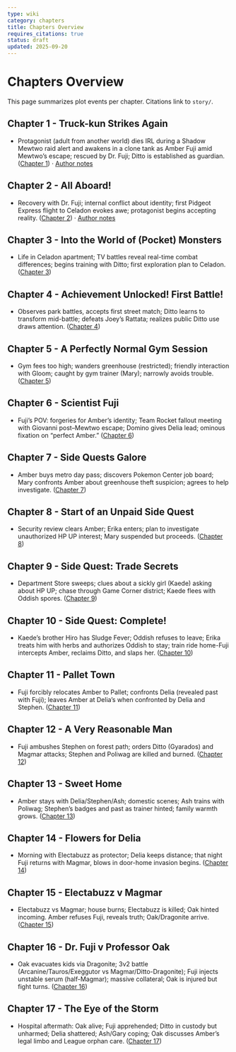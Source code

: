 ```yaml
---
type: wiki
category: chapters
title: Chapters Overview
requires_citations: true
status: draft
updated: 2025-09-20
---
```


# Chapters Overview

This page summarizes plot events per chapter. Citations link to `story/`.

## Chapter 1 - Truck-kun Strikes Again
- Protagonist (adult from another world) dies IRL during a Shadow Mewtwo raid alert and awakens in a clone tank as Amber Fuji amid Mewtwo’s escape; rescued by Dr. Fuji; Ditto is established as guardian. ([Chapter 1](../story/chapter1/chapter1.md)) · [Author notes](../story/chapter1/_notes.md)

## Chapter 2 - All Aboard!
- Recovery with Dr. Fuji; internal conflict about identity; first Pidgeot Express flight to Celadon evokes awe; protagonist begins accepting reality. ([Chapter 2](../story/chapter2/chapter2.md)) · [Author notes](../story/chapter2/_notes.md)

## Chapter 3 - Into the World of (Pocket) Monsters
- Life in Celadon apartment; TV battles reveal real-time combat differences; begins training with Ditto; first exploration plan to Celadon. ([Chapter 3](../story/chapter3/chapter3.md))

## Chapter 4 - Achievement Unlocked! First Battle!
- Observes park battles, accepts first street match; Ditto learns to transform mid-battle; defeats Joey’s Rattata; realizes public Ditto use draws attention. ([Chapter 4](../story/chapter4/chapter4.md))

## Chapter 5 - A Perfectly Normal Gym Session
- Gym fees too high; wanders greenhouse (restricted); friendly interaction with Gloom; caught by gym trainer (Mary); narrowly avoids trouble. ([Chapter 5](../story/chapter5/chapter5.md))

## Chapter 6 - Scientist Fuji
- Fuji’s POV: forgeries for Amber’s identity; Team Rocket fallout meeting with Giovanni post–Mewtwo escape; Domino gives Delia lead; ominous fixation on “perfect Amber.” ([Chapter 6](../story/chapter6/chapter6.md))

## Chapter 7 - Side Quests Galore
- Amber buys metro day pass; discovers Pokemon Center job board; Mary confronts Amber about greenhouse theft suspicion; agrees to help investigate. ([Chapter 7](../story/chapter7/chapter7.md))

## Chapter 8 - Start of an Unpaid Side Quest
- Security review clears Amber; Erika enters; plan to investigate unauthorized HP UP interest; Mary suspended but proceeds. ([Chapter 8](../story/chapter8/chapter8.md))

## Chapter 9 - Side Quest: Trade Secrets
- Department Store sweeps; clues about a sickly girl (Kaede) asking about HP UP; chase through Game Corner district; Kaede flees with Oddish spores. ([Chapter 9](../story/chapter9/chapter9.md))

## Chapter 10 - Side Quest: Complete!
- Kaede’s brother Hiro has Sludge Fever; Oddish refuses to leave; Erika treats him with herbs and authorizes Oddish to stay; train ride home-Fuji intercepts Amber, reclaims Ditto, and slaps her. ([Chapter 10](../story/chapter10/chapter10.md))

## Chapter 11 - Pallet Town
- Fuji forcibly relocates Amber to Pallet; confronts Delia (revealed past with Fuji); leaves Amber at Delia’s when confronted by Delia and Stephen. ([Chapter 11](../story/chapter11/chapter11.md))

## Chapter 12 - A Very Reasonable Man
- Fuji ambushes Stephen on forest path; orders Ditto (Gyarados) and Magmar attacks; Stephen and Poliwag are killed and burned. ([Chapter 12](../story/chapter12/chapter12.md))

## Chapter 13 - Sweet Home
- Amber stays with Delia/Stephen/Ash; domestic scenes; Ash trains with Poliwag; Stephen’s badges and past as trainer hinted; family warmth grows. ([Chapter 13](../story/chapter13/chapter13.md))

## Chapter 14 - Flowers for Delia
- Morning with Electabuzz as protector; Delia keeps distance; that night Fuji returns with Magmar, blows in door-home invasion begins. ([Chapter 14](../story/chapter14/chapter14.md))

## Chapter 15 - Electabuzz v Magmar
- Electabuzz vs Magmar; house burns; Electabuzz is killed; Oak hinted incoming. Amber refuses Fuji, reveals truth; Oak/Dragonite arrive. ([Chapter 15](../story/chapter15/chapter15.md))

## Chapter 16 - Dr. Fuji v Professor Oak
- Oak evacuates kids via Dragonite; 3v2 battle (Arcanine/Tauros/Exeggutor vs Magmar/Ditto-Dragonite); Fuji injects unstable serum (half-Magmar); massive collateral; Oak is injured but fight turns. ([Chapter 16](../story/chapter16/chapter16.md))

## Chapter 17 - The Eye of the Storm
- Hospital aftermath: Oak alive; Fuji apprehended; Ditto in custody but unharmed; Delia shattered; Ash/Gary coping; Oak discusses Amber’s legal limbo and League orphan care. ([Chapter 17](../story/chapter17/chapter17.md))
